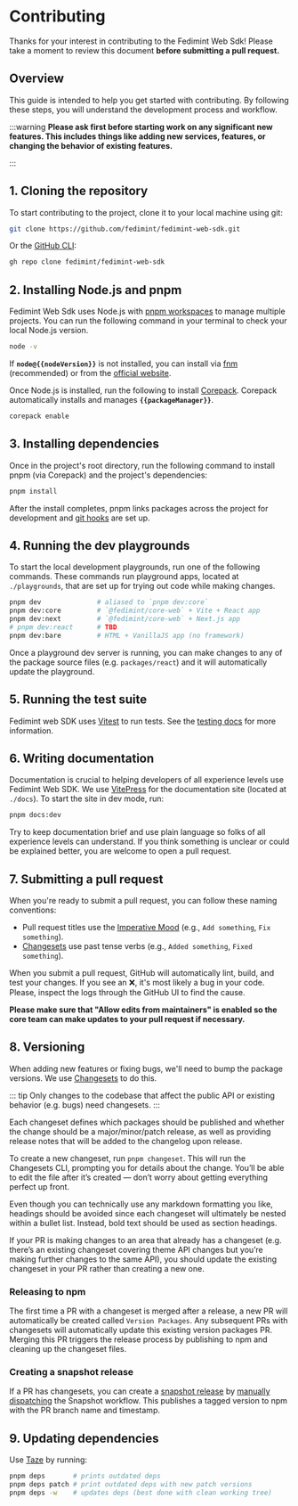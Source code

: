<script setup>
import packageJson from '../../package.json'

const nodeVersion = packageJson.engines.node
const packageManager = packageJson.packageManager
</script>

# Contributing

Thanks for your interest in contributing to the Fedimint Web Sdk! Please take a moment to review this document **before submitting a pull request.**

## Overview

This guide is intended to help you get started with contributing. By following these steps, you will understand the development process and workflow.

:::warning
**Please ask first before starting work on any significant new features. This includes things like adding new services, features, or changing the behavior of existing features.**

<!-- It's never a fun experience to have your pull request declined after investing time and effort into a new feature. To avoid this from happening, we request that contributors first create a [feature request](https://github.com/wevm/wagmi/discussions/new?category=ideas) to discuss any API changes or significant new ideas. -->

:::

## 1. Cloning the repository

To start contributing to the project, clone it to your local machine using git:

```bash
git clone https://github.com/fedimint/fedimint-web-sdk.git
```

Or the [GitHub CLI](https://cli.github.com):

```bash
gh repo clone fedimint/fedimint-web-sdk
```

## 2. Installing Node.js and pnpm

Fedimint Web Sdk uses Node.js with [pnpm workspaces](https://pnpm.io/workspaces) to manage multiple projects. You can run the following command in your terminal to check your local Node.js version.

```bash
node -v
```

If **`node@{{nodeVersion}}`** is not installed, you can install via [fnm](https://github.com/Schniz/fnm) (recommended) or from the [official website](https://nodejs.org).

Once Node.js is installed, run the following to install [Corepack](https://nodejs.org/api/corepack.html). Corepack automatically installs and manages **`{{packageManager}}`**.

```bash
corepack enable
```

## 3. Installing dependencies

Once in the project's root directory, run the following command to install pnpm (via Corepack) and the project's dependencies:

```bash
pnpm install
```

After the install completes, pnpm links packages across the project for development and [git hooks](https://github.com/toplenboren/simple-git-hooks) are set up.

## 4. Running the dev playgrounds

To start the local development playgrounds, run one of the following commands. These commands run playground apps, located at `./playgrounds`, that are set up for trying out code while making changes.

```bash
pnpm dev              # aliased to `pnpm dev:core`
pnpm dev:core         # `@fedimint/core-web` + Vite + React app
pnpm dev:next         # `@fedimint/core-web` + Next.js app
# pnpm dev:react      # TBD
pnpm dev:bare         # HTML + VanillaJS app (no framework)
```

Once a playground dev server is running, you can make changes to any of the package source files (e.g. `packages/react`) and it will automatically update the playground.

## 5. Running the test suite

Fedimint web SDK uses [Vitest](https://vitest.dev) to run tests.
See the [testing docs](/dev/testing) for more information.

## 6. Writing documentation

Documentation is crucial to helping developers of all experience levels use Fedimint Web SDK. We use [VitePress](https://vitepress.dev) for the documentation site (located at `./docs`). To start the site in dev mode, run:

```bash
pnpm docs:dev
```

Try to keep documentation brief and use plain language so folks of all experience levels can understand. If you think something is unclear or could be explained better, you are welcome to open a pull request.

## 7. Submitting a pull request

When you're ready to submit a pull request, you can follow these naming conventions:

- Pull request titles use the [Imperative Mood](https://en.wikipedia.org/wiki/Imperative_mood) (e.g., `Add something`, `Fix something`).
- [Changesets](#versioning) use past tense verbs (e.g., `Added something`, `Fixed something`).

When you submit a pull request, GitHub will automatically lint, build, and test your changes. If you see an ❌, it's most likely a bug in your code. Please, inspect the logs through the GitHub UI to find the cause.

**Please make sure that "Allow edits from maintainers" is enabled so the core team can make updates to your pull request if necessary.**

## 8. Versioning

When adding new features or fixing bugs, we'll need to bump the package versions. We use [Changesets](https://github.com/changesets/changesets) to do this.

::: tip
Only changes to the codebase that affect the public API or existing behavior (e.g. bugs) need changesets.
:::

Each changeset defines which packages should be published and whether the change should be a major/minor/patch release, as well as providing release notes that will be added to the changelog upon release.

To create a new changeset, run `pnpm changeset`. This will run the Changesets CLI, prompting you for details about the change. You’ll be able to edit the file after it’s created — don’t worry about getting everything perfect up front.

Even though you can technically use any markdown formatting you like, headings should be avoided since each changeset will ultimately be nested within a bullet list. Instead, bold text should be used as section headings.

If your PR is making changes to an area that already has a changeset (e.g. there’s an existing changeset covering theme API changes but you’re making further changes to the same API), you should update the existing changeset in your PR rather than creating a new one.

### Releasing to npm

The first time a PR with a changeset is merged after a release, a new PR will automatically be created called `Version Packages`. Any subsequent PRs with changesets will automatically update this existing version packages PR. Merging this PR triggers the release process by publishing to npm and cleaning up the changeset files.

### Creating a snapshot release

If a PR has changesets, you can create a [snapshot release](https://github.com/changesets/changesets/blob/main/docs/snapshot-releases.md) by [manually dispatching](https://github.com/fedimint/fedimint-web-sdk/actions/workflows/snapshot.yml) the Snapshot workflow. This publishes a tagged version to npm with the PR branch name and timestamp.

## 9. Updating dependencies

Use [Taze](https://github.com/antfu/taze) by running:

```bash
pnpm deps       # prints outdated deps
pnpm deps patch # print outdated deps with new patch versions
pnpm deps -w    # updates deps (best done with clean working tree)
```

<!-- [Socket](https://socket.dev) checks pull requests for vulnerabilities when new dependencies and versions are added, but you should also be vigilant! When updating dependencies, you should check release notes and source code as well as lock versions when possible. -->
